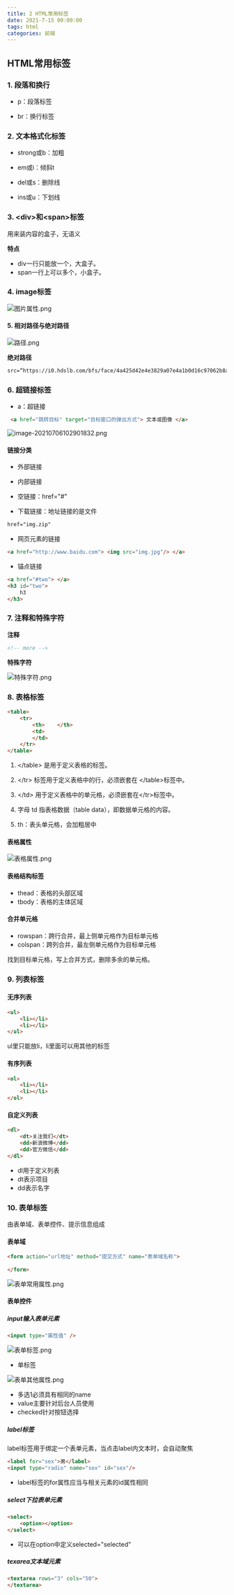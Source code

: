```yaml
---
title: 2 HTML常用标签
date: 2021-7-15 00:00:00
tags: html
categories: 前端
---
```


## HTML常用标签

### 1. 段落和换行

<!-- more -->

- p：段落标签

- br：换行标签

### 2. 文本格式化标签

- strong或b：加粗
- em或i：倾斜t
- del或s：删除线

- ins或u：下划线

### 3. \<div>和\<span>标签

用来装内容的盒子，无语义

**特点**

- div一行只能放一个，大盒子。
- span一行上可以多个，小盒子。

### 4. image标签

![图片属性.png](https://i.loli.net/2021/07/21/vdHcM21f7qaEz8n.png)

#### 5. 相对路径与绝对路径

![路径.png](https://i.loli.net/2021/07/21/NAHObQGc7qXs2zx.png)

**绝对路径**

```html
src=“https://i0.hdslb.com/bfs/face/4a425d42e4e3829a07e4a1b0d16c97062b8a3c5b.jpg@160w_160h_1c.webp”
```

### 6. 超链接标签

- a：超链接

```html
 <a href="跳转目标" target="目标窗口的弹出方式"> 文本或图像 </a>
```

![image-20210706102901832.png](https://i.loli.net/2021/07/21/AipuHNTxfh8WR1b.png)

#### 链接分类

- 外部链接
- 内部链接
- 空链接：href="#"

- 下载链接：地址链接的是文件

```html
href="img.zip"
```

- 网页元素的链接

```html
<a href="http://www.baidu.com"> <img src="img.jpg"/> </a>
```

- 锚点链接

```html
<a href="#two"> </a>
<h3 id="two">
   	h3
</h3>
```

### 7. 注释和特殊字符

**注释**

```html
<!-- more -->
```

**特殊字符**

![特殊字符.png](https://i.loli.net/2021/07/21/sduGSZzqaUMI3k8.png)

### 8. 表格标签

```html
<table>
    <tr>
        <th>	</th>
    	<td>
        </td>
    </tr>
</table>
```

1. \</table> 是用于定义表格的标签。
2. \</tr> 标签用于定义表格中的行，必须嵌套在 \</table>标签中。
3. \</td> 用于定义表格中的单元格，必须嵌套在\</tr>标签中。
4. 字母 td 指表格数据（table data），即数据单元格的内容。

5. th：表头单元格，会加粗居中 

#### 表格属性

![表格属性.png](https://i.loli.net/2021/07/21/GK3iaqusnjcl694.png)

#### 表格结构标签

- thead：表格的头部区域
- tbody：表格的主体区域

#### 合并单元格

- rowspan：跨行合并，最上侧单元格作为目标单元格
- colspan：跨列合并，最左侧单元格作为目标单元格

找到目标单元格，写上合并方式，删除多余的单元格。

### 9. 列表标签

#### 无序列表

```html
<ul>
    <li></li>
    <li></li>
</ul>
```

ul里只能放li，li里面可以用其他的标签

#### 有序列表

```html
<ol>
    <li></li>
    <li></li>
</ol>
```

#### 自定义列表

```html
<dl>
    <dt>关注我们</dt>
    <dd>新浪微博</dd>
    <dd>官方微信</dd>
</dl>
```

- dl用于定义列表
- dt表示项目
- dd表示名字

### 10. 表单标签

 由表单域、表单控件、提示信息组成

#### 表单域

```html
<form action="url地址" method="提交方式" name="表单域名称">
    
</form>
```

![表单常用属性.png](https://i.loli.net/2021/07/21/MUQ4awtriW1eZKX.png)

#### 表单控件

##### input输入表单元素

```html
<input type="属性值" />
```

![表单标签.png](https://i.loli.net/2021/07/21/AawbfjX3WGoFP72.png)

- 单标签

![表单其他属性.png](https://i.loli.net/2021/07/21/ZlC9F5fkotqI1xN.png)

- 多选1必须具有相同的name
- value主要针对后台人员使用
- checked针对按钮选择

##### label标签

label标签用于绑定一个表单元素，当点击label内文本时，会自动聚焦

```html
<label for="sex">男</label>
<input type="radio" name="sex" id="sex"/>
```

- label标签的for属性应当与相关元素的id属性相同

##### select下拉表单元素

```html
<select>
    <option></option>
</select>
```

- 可以在option中定义selected="selected"

##### texarea文本域元素

```html
<textarea rows="3" cols="50">
</textarea>
```

 
